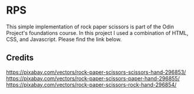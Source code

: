 # RPS
This simple implementation of rock paper scissors is part of the Odin Project's foundations course. In this project I used a combination of HTML, CSS, and Javascript. Please find the link below.

## Credits
https://pixabay.com/vectors/rock-paper-scissors-scissors-hand-296853/
https://pixabay.com/vectors/rock-paper-scissors-paper-hand-296855/
https://pixabay.com/vectors/rock-paper-scissors-rock-hand-296854/

